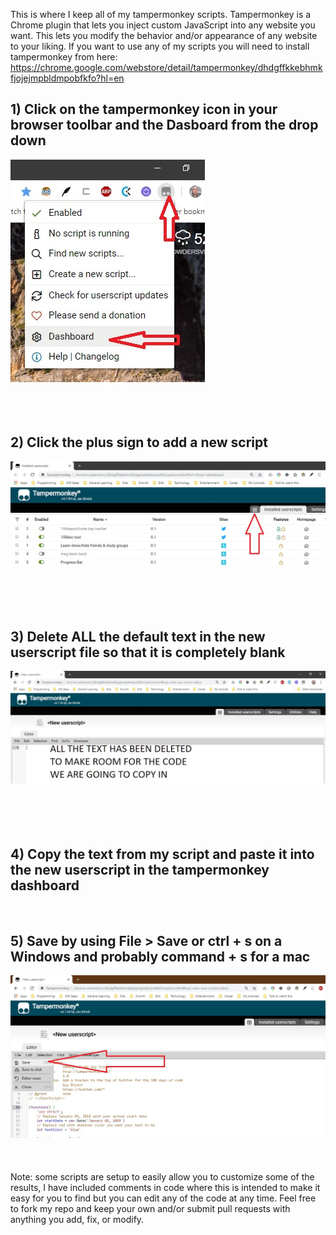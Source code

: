This is where I keep all of my tampermonkey scripts.
Tampermonkey is a Chrome plugin that lets you inject custom JavaScript into any website you want.
This lets you modify the behavior and/or appearance of any website to your liking.
If you want to use any of my scripts you will need to install tampermonkey from here: 
https://chrome.google.com/webstore/detail/tampermonkey/dhdgffkkebhmkfjojejmpbldmpobfkfo?hl=en

## 1) Click on the tampermonkey icon in your browser toolbar and the Dasboard from the drop down
![tampermonkey icon](/howToPics/SelectTamperMonkeyDashboard.jpg?raw=true "tampermonkey icon") 
<br/><br/><br/><br/>

## 2) Click the plus sign to add a new script
![plus sign](/howToPics/clickOnPlus.jpg?raw=true "plus sign")  
<br/><br/><br/><br/>

## 3) Delete ALL the default text in the new userscript file so that it is completely blank
![deleted text](/howToPics/deleteAllTextToMakeRoomForNewCode.jpg?raw=true "deleted text")  
<br/><br/><br/><br/>

## 4) Copy the text from my script and paste it into the new userscript in the tampermonkey dashboard  
<br/>

## 5) Save by using File > Save or ctrl + s on a Windows and probably command + s for a mac
![copied in code file save](/howToPics/copiedInCodeFileSave.jpg?raw=true "copied in code file > save")
<br/><br/><br/><br/>
Note: some scripts are setup to easily allow you to customize some of the results, I have included comments in code where this is intended to make it easy for you to find but you can edit any of the code at any time. Feel free to fork my repo and keep your own and/or submit pull requests with anything you add, fix, or modify. 
